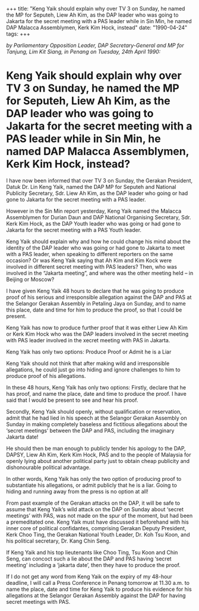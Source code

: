 +++ 
title: "Keng Yaik should explain why over TV 3 on Sunday,  he named the MP for Seputeh, Liew Ah Kim, as the DAP leader who was going to Jakarta for the secret meeting with a PAS leader while in Sin Min, he named DAP Malacca Assemblymen, Kerk Kim Hock, instead"
date: "1990-04-24"
tags:
+++

_by Parliamentary Opposition Leader, DAP Secretary-General and MP for Tanjung, Lim Kit Siang, in Penang on Tuesday, 24th April 1990:_

# Keng Yaik should explain why over TV 3 on Sunday, he named the MP for Seputeh, Liew Ah Kim, as the DAP leader who was going to Jakarta for the secret meeting with a PAS leader while in Sin Min, he named DAP Malacca Assemblymen, Kerk Kim Hock, instead?

I have now been informed that over TV 3 on Sunday, the Gerakan President, Datuk Dr. Lin Keng Yaik, named the DAP MP for Seputeh and National Publicity Secretary, Sdr. Liew Ah Kim, as the DAP leader who going or had gone to Jakarta for the secret meeting with a PAS leader.</u>

However in the Sin Min report yesterday, Keng Yaik named the Malacca Assemblymen for Durian Daun and DAP National Organising Secretary, Sdr. Kerk Kim Hock, as the DAP Youth leader who was going or had gone to Jakarta for the secret meeting with a PAS Youth leader.

Keng Yaik should explain why and how he could change his mind about the identity of the DAP leader who was going or had gone to Jakarta to meet with a PAS leader, when speaking to different reporters on the same occasion? Or was Keng Yaik saying that Ah Kim and Kim Kock were involved in different secret meeting with PAS leaders? Then, who was involved in the “Jakarta meeting”, and where was the other meeting held – in Beijing or Moscow?

I have given Keng Yaik 48 hours to declare that he was going to produce proof of his serious and irresponsible allegation against the DAP and PAS at the Selangor Gerakan Assembly in Petaling Jaya on Sunday, and to name this place, date and time for him to produce the proof, so that I could be present.

Keng Yaik has now to produce further proof that it was either Liew Ah Kim or Kerk Kim Hock who was the DAP leaders involved in the secret meeting with PAS leader involved in the xecret meeting with PAS in Jakarta.

Keng Yaik has only two options: Produce Proof or Admit he is a Liar

Keng Yaik should not think that after making wild and irresponsible allegations, he could just go into hiding and ignore challenges to him to produce proof of his allegations.

In these 48 hours, Keng Yaik has only two options: Firstly, declare that he has proof, and name the place, date and time to produce the proof. I have said that I would be present to see and hear his proof.

Secondly, Keng Yaik should openly, without qualification or reservation, admit that he had lied in his speech at the Selangor Gerakan Assembly on Sunday in making completely baseless and fictitious allegations about the ‘secret meetings’ between the DAP and PAS, including the imaginary Jakarta date!

He should then be man enough to publicly tender his apology to the DAP, DAPSY, Liew Ah Kim, Kerk Kim Hock, PAS and to the people of Malaysia for openly lying about another political party just to obtain cheap publicity and dishonourable political advantage.

In other words, Keng Yaik has only the two option of producing proof to substantiate his allegations, or admit publicly that he is a liar. Going to hiding and running away from the press is no option at all!

From past example of the Gerakan attacks on the DAP, it will be safe to assume that Keng Yaik’s wild attack on the DAP on Sunday about ‘secret meetings’ with PAS, was not made on the spur of the moment, but had been a premeditated one. Keng Yaik must have discussed it beforehand with his inner core of political confidantes, comprising Gerakan Deputy President, Kerk Choo Ting, the Gerakan National Youth Leader, Dr. Koh Tsu Koon, and his political secretary, Dr. Kang Chin Seng.

If Keng Yaik and his top lieutenants like Choo Ting, Tsu Koon and Chin Seng, can concoct such a lie about the DAP and PAS having ‘secret meeting’ including a ‘jakarta date’, then they have to produce the proof.

If I do not get any word from Keng Yaik on the expiry of my 48-hour deadline, I will call a Press Conference in Penang tomorrow at 11.30 a.m. to name the place, date and time for Keng Yaik to produce his evidence for his allegations at the Selangor Gerakan Assembly against the DAP for having secret meetings with PAS.
 
